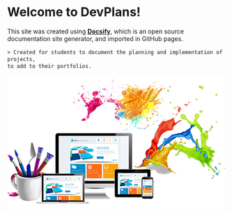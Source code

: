 # Welcome to DevPlans!

This site was created using [**Docsify**](https://docsify.js.org), which is an open source documentation site generator, and imported in GitHub pages. 

    > Created for students to document the planning and implementation of projects,
    to add to their portfolios.

![Welcome to DevPlans](./images/cover.jpg)

